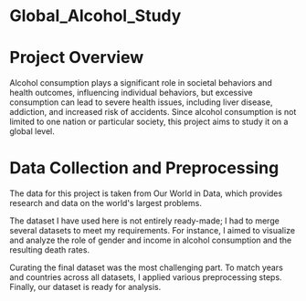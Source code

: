 # Global_Alcohol_Study

# Project Overview

Alcohol consumption plays a significant role in societal behaviors and health outcomes, influencing individual behaviors, but excessive consumption can lead to severe health issues, including liver disease, addiction, and increased risk of accidents. Since alcohol consumption is not limited to one nation or particular society, this project aims to study it on a global level.

# Data Collection and Preprocessing

The data for this project is taken from Our World in Data, which provides research and data on the world's largest problems.

The dataset I have used here is not entirely ready-made; I had to merge several datasets to meet my requirements. For instance, I aimed to visualize and analyze the role of gender and income in alcohol consumption and the resulting death rates.

Curating the final dataset was the most challenging part. To match years and countries across all datasets, I applied various preprocessing steps. Finally, our dataset is ready for analysis.

